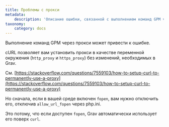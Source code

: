 ```yaml
---
title: Проблемы с прокси
metadata:
    description: 'Описание ошибки, связанной с выполнением команд GPM через прокси, в Grav CMS.'
taxonomy:
    category: docs
---
```


Выполнение команд GPM через прокси может привести к ошибке.

cURL позволяет вам установить прокси в качестве переменной окружения (`http_proxy` и `https_proxy`) без изменений, необходимых в Grav.

См. [https://stackoverflow.com/questions/7559103/how-to-setup-curl-to-permanently-use-a-proxy](https://stackoverflow.com/questions/7559103/how-to-setup-curl-to-permanently-use-a-proxy)

Но сначала, если в вашей среде включен `fopen`, вам нужно отключить его, отключив `allow_url_fopen` через php.ini.

Это потому, что если доступен `fopen`, Grav автоматически использует его поверх `curl`.